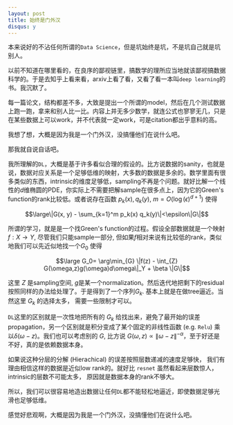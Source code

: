 ```yaml
---
layout: post
title: 始终是门外汉
disqus: y
---
```


本来说好的不沾任何所谓的``Data Science``，但是坑始终是坑，不是坑自己就是坑别人。

以前不知道在哪里看的，在良序的鄙视链里，搞数学的理所应当地就该鄙视搞数据科学的。于是去知乎上看来看，arxiv上看了看，又看了看一本叫``deep learning``的书。我沉默了。

每一篇论文，结构都差不多，大致是提出一个所谓的model，然后在几个测试数据上跑一跑，拿来和别人比一比。内容上并无多少数学，就连公式也寥寥无几，只是在某些数据上可以work，并不代表就一定work，可是citation都出乎意料的高。

我想了想，大概是因为我是一个门外汉，没搞懂他们在说什么吧。

那我就自说自话吧。

我所理解的``DL``，大概是基于许多看似合理的假设的。比方说数据的sanity，也就是说，数据对应关系是一个足够低维的映射，大多数的数据是多余的。数学里面有很多类似的东西，intrinsic的维度足够低，sampling不再是个问题。就好比解一个线性的$d$维椭圆的PDE，你实际上不需要把解sample在很多点上，因为它的Green's function的rank比较低。或者说存在函数 $p_k(x),q_k(y)$, $m=O(\log(\epsilon)^{d+1})$ 使得

$$\large\|G(x, y) - \sum_{k=1}^m p_k(x) q_k(y)\|<\epsilon\|G\|$$

所谓的学习，就是是一个找Green's function的过程。假设全部数据就是一个映射 $f:X\to Y$, 尽管我们只能sample一部分, 但如果$f$相对来说有比较低的rank，类似地我们可以先近似地找一个$G_0$ 使得


$$\large G_0= \arg\min_{G} \|f(z) - \int_{Z} G(\omega,z)g(\omega)d\omega\|_Y + \beta \|G\|$$

这里 $Z$ 是sampling空间, $g$是某一个normalization。然后迭代地把剩下的residual按照同样的办法给处理了。于是得到了一个序列$G_k$. 基本上就是在做tree逼近。当然这里 $G_k$ 的选择太多， 需要一些限制才可以。

``DL``这里的区别就是一次性地把所有的 $G_k$ 给找出来，避免了最开始的误差propagation，另一个区别就是积分变成了某个固定的非线性函数 (e.g. ``Relu``) 乘以$\delta(\omega - z)$。我们也可以考虑别的 $G$, 比方说 $G(\omega, z)\propto \|\omega - z\|^{-\alpha}$，至于好还是不好，真的是依赖数据本身。

如果说这种分层的分解 (Hierachical) 的误差按照层数递减的速度足够快， 我们有理由相信这样的数据是近似low rank的。就好比 ``resnet`` 虽然看起来层数惊人，intrinsic的层数不可能太多， 原因就是数据本身的rank不够大。

所以，我们可以很容易地造出数据让任何``DL``都不能轻松地逼近，即使数据足够光滑也足够低维。

感觉好悲观啊，大概是因为我是一个门外汉，没搞懂他们在说什么吧。